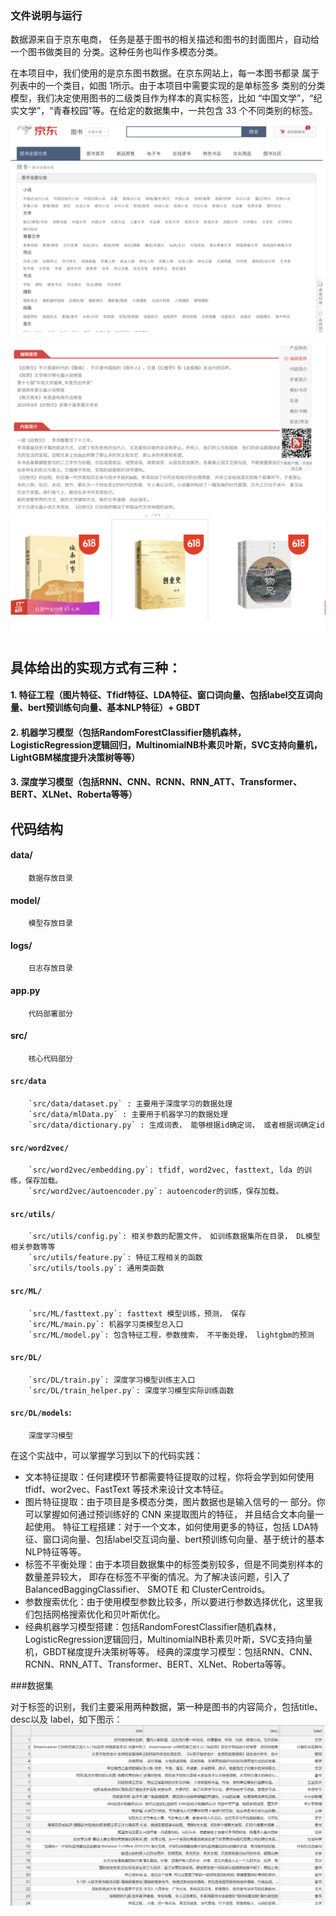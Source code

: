 ### 文件说明与运行

数据源来自于京东电商， 任务是基于图书的相关描述和图书的封面图片，自动给一个图书做类目的 分类。这种任务也叫作多模态分类。

在本项目中，我们使用的是京东图书数据。在京东网站上，每一本图书都录 属于列表中的一个类目，如图 1所示。由于本项目中需要实现的是单标签多 类别的分类模型，我们决定使用图书的二级类目作为样本的真实标签，比如
“中国文学”，“纪实文学”，“青春校园”等。在给定的数据集中，一共包含 33 个不同类别的标签。

![图书类别](png/book.png)
![图书内容简介](png/book2.png)
![封面实例](png/book3.png)


## 具体给出的实现方式有三种：

#### 1. 特征工程（图片特征、Tfidf特征、LDA特征、窗口词向量、包括label交互词向量、bert预训练句向量、基本NLP特征）+ GBDT

#### 2. 机器学习模型（包括RandomForestClassifier随机森林，LogisticRegression逻辑回归，MultinomialNB朴素贝叶斯，SVC支持向量机，LightGBM梯度提升决策树等等）

#### 3. 深度学习模型（包括RNN、CNN、RCNN、RNN_ATT、Transformer、BERT、XLNet、Roberta等等）

## 代码结构

#### data/

        数据存放目录
#### model/

        模型存放目录
#### logs/

        日志存放目录

#### app.py

        代码部署部分
#### src/

        核心代码部分

#### `src/data`

        `src/data/dataset.py` : 主要用于深度学习的数据处理
        `src/data/mlData.py` : 主要用于机器学习的数据处理
        `src/data/dictionary.py` : 生成词表， 能够根据id确定词， 或者根据词确定id

#### `src/word2vec/`

        `src/word2vec/embedding.py`: tfidf, word2vec, fasttext, lda 的训练，保存加载。
        `src/word2vec/autoencoder.py`: autoencoder的训练，保存加载。

#### `src/utils/`

        `src/utils/config.py`: 相关参数的配置文件， 如训练数据集所在目录， DL模型相关参数等等
        `src/utils/feature.py`: 特征工程相关的函数
        `src/utils/tools.py`: 通用类函数

#### `src/ML/`

        `src/ML/fasttext.py`: fasttext 模型训练，预测， 保存
        `src/ML/main.py`: 机器学习类模型总入口
        `src/ML/model.py`: 包含特征工程，参数搜索， 不平衡处理， lightgbm的预测

#### `src/DL/`

        `src/DL/train.py`: 深度学习模型训练主入口
        `src/DL/train_helper.py`: 深度学习模型实际训练函数

#### `src/DL/models`:

        深度学习模型

在这个实战中，可以掌握学习到以下的代码实践：

* 文本特征提取：任何建模环节都需要特征提取的过程，你将会学到如何使用 tfidf、wor2vec、FastText 等技术来设计文本特征。
* 图片特征提取：由于项目是多模态分类，图片数据也是输入信号的一 部分。你可以掌握如何通过预训练好的 CNN 来提取图片的特征， 并且结合文本向量一起使用。
特征工程搭建：对于一个文本，如何使用更多的特征，包括 LDA特征、窗口词向量、包括label交互词向量、bert预训练句向量、基于统计的基本NLP特征等等。
* 标签不平衡处理：由于本项目数据集中的标签类别较多，但是不同类别样本的数量差异较大， 即存在标签不平衡的情况。为了解决该问题，引入了BalancedBaggingClassifier、 SMOTE 和 ClusterCentroids。
* 参数搜索优化：由于使用模型参数比较多，所以要进行参数选择优化，这里我们包括网格搜索优化和贝叶斯优化。
* 经典机器学习模型搭建：包括RandomForestClassifier随机森林，LogisticRegression逻辑回归，MultinomialNB朴素贝叶斯，SVC支持向量机，GBDT梯度提升决策树等等。
经典的深度学习模型：包括RNN、CNN、RCNN、RNN_ATT、Transformer、BERT、XLNet、Roberta等等。

###数据集

对于标签的识别，我们主要采用两种数据，第一种是图书的内容简介，包括title、desc以及 label，如下图示：
![文本数据集](png/sample.png)



